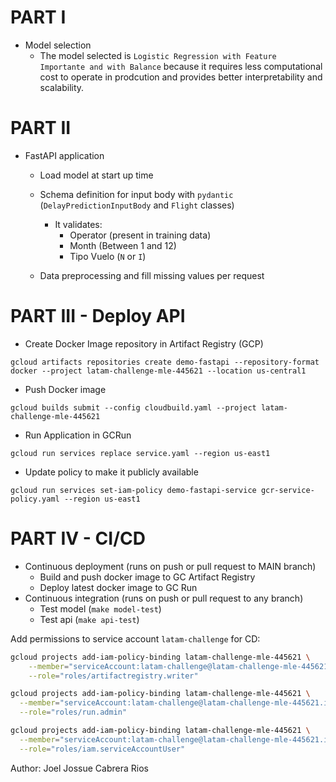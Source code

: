 # PART I

- Model selection
    - The model selected is `Logistic Regression with Feature Importante and with Balance` because it requires less computational cost to operate in prodcution and provides better interpretability and scalability.
    
# PART II

- FastAPI application 
    - Load model at start up time
    - Schema definition for input body with `pydantic` (`DelayPredictionInputBody` and `Flight` classes)
        - It validates:
            - Operator (present in training data)
            - Month (Between 1 and 12)
            - Tipo Vuelo (`N` or `I`)

    - Data preprocessing and fill missing values per request

# PART III - Deploy API

- Create Docker Image repository in Artifact Registry (GCP)
```
gcloud artifacts repositories create demo-fastapi --repository-format docker --project latam-challenge-mle-445621 --location us-central1
```
- Push Docker image
```
gcloud builds submit --config cloudbuild.yaml --project latam-challenge-mle-445621
```
- Run Application in GCRun
```
gcloud run services replace service.yaml --region us-east1
```
- Update policy to make it publicly available
```
gcloud run services set-iam-policy demo-fastapi-service gcr-service-policy.yaml --region us-east1
```

# PART IV - CI/CD

- Continuous deployment (runs on push or pull request to MAIN branch)
    - Build and push docker image to GC Artifact Registry 
    - Deploy latest docker image to GC Run
- Continuous integration (runs on push or pull request to any branch)
    - Test model (`make model-test`)
    - Test api (`make api-test`)
    
Add permissions to service account `latam-challenge` for CD:
```.sh
gcloud projects add-iam-policy-binding latam-challenge-mle-445621 \
    --member="serviceAccount:latam-challenge@latam-challenge-mle-445621.iam.gserviceaccount.com" \
    --role="roles/artifactregistry.writer"

gcloud projects add-iam-policy-binding latam-challenge-mle-445621 \
  --member="serviceAccount:latam-challenge@latam-challenge-mle-445621.iam.gserviceaccount.com" \
  --role="roles/run.admin"

gcloud projects add-iam-policy-binding latam-challenge-mle-445621 \
  --member="serviceAccount:latam-challenge@latam-challenge-mle-445621.iam.gserviceaccount.com" \
  --role="roles/iam.serviceAccountUser"
  ```

Author: Joel Jossue Cabrera Rios